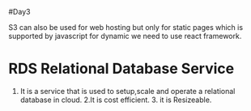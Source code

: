 #Day3

S3 can also be used for web hosting but only for static pages which is supported by javascript for dynamic we need to use react framework.

# RDS Relational Database Service

1. It is a service that is used to setup,scale and operate a relational database in cloud.   2.It is cost efficient.  3. it is Resizeable.




